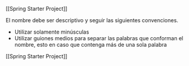 [[Spring Starter Project]]

El nombre debe ser descriptivo y seguir las siguientes convenciones.

- Utilizar solamente minúsculas
- Utilizar guiones medios para separar las palabras que conforman el nombre, esto en caso que contenga más de una sola palabra

[[Spring Starter Project]]